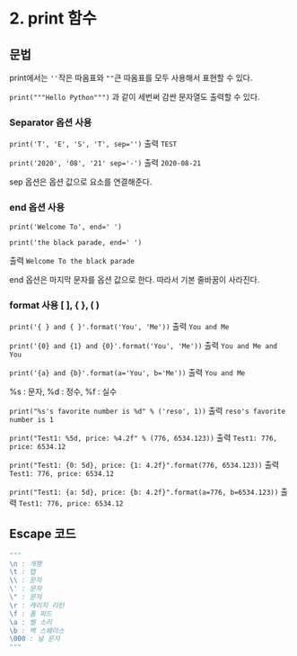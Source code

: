 # 2. print 함수

## 문법

print에서는 `''`작은 따옴표와 `""`큰 따옴표를 모두 사용해서 표현할 수 있다.

`print("""Hello Python""")` 과 같이 세번써 감싼 문자열도 출력할 수 있다.

### Separator 옵션 사용

`print('T', 'E', 'S', 'T', sep='')` 출력 `TEST`

`print('2020', '08', '21' sep='-')` 출력 `2020-08-21`

sep 옵션은 옵션 값으로 요소를 연결해준다.

### end 옵션 사용

`print('Welcome To', end=' ')`

`print('the black parade, end=' ')`

출력 `Welcome To the black parade`

end 옵션은 마지막 문자를 옵션 값으로 한다. 따라서 기본 줄바꿈이 사라진다.

### format 사용 [ ], { }, ( )

`print('{ } and { }'.format('You', 'Me'))` 출력 `You and Me`

`print('{0} and {1} and {0}'.format('You', 'Me'))` 출력 `You and Me and You`

`print('{a} and {b}'.format(a='You', b='Me'))` 출력 `You and Me`

%s : 문자, %d : 정수, %f : 실수

`print("%s's favorite number is %d" % ('reso', 1))` 출력 `reso's favorite number is 1`

`print("Test1: %5d, price: %4.2f" % (776, 6534.123))` 출력 `Test1: 776, price: 6534.12`

`print("Test1: {0: 5d}, price: {1: 4.2f}".format(776, 6534.123))` 출력 `Test1: 776, price: 6534.12`

`print("Test1: {a: 5d}, price: {b: 4.2f}".format(a=776, b=6534.123))` 출력 `Test1: 776, price: 6534.12`

## Escape 코드

```python
"""
\n : 개행
\t : 탭
\\ : 문자
\' : 문자
\" : 문자
\r : 캐리지 리턴
\f : 폼 피드
\a : 벨 소리
\b : 백 스페이스
\000 : 널 문자
"""
```